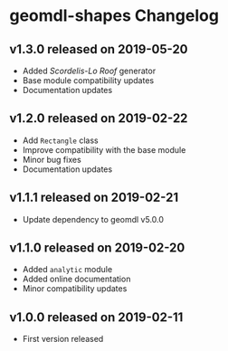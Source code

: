 # geomdl-shapes Changelog

## v1.3.0 released on 2019-05-20

* Added *Scordelis-Lo Roof* generator
* Base module compatibility updates
* Documentation updates

## v1.2.0 released on 2019-02-22

* Add `Rectangle` class
* Improve compatibility with the base module
* Minor bug fixes
* Documentation updates

## v1.1.1 released on 2019-02-21

* Update dependency to geomdl v5.0.0

## v1.1.0 released on 2019-02-20

* Added `analytic` module
* Added online documentation
* Minor compatibility updates

## v1.0.0 released on 2019-02-11

* First version released
